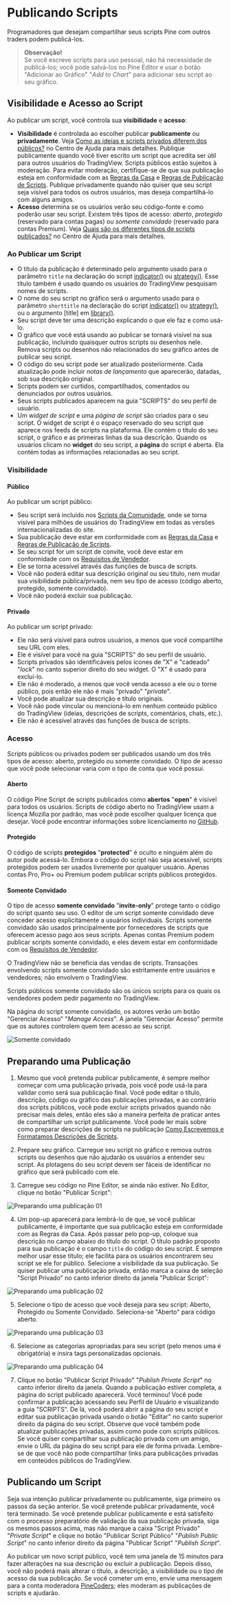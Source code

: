 
# Publicando Scripts

Programadores que desejam compartilhar seus scripts Pine com outros traders podem publicá-los.

> __Observação!__\
> Se você escreve scripts para uso pessoal, não há necessidade de publicá-los; você pode salvá-los no Pine Editor e usar o botão "Adicionar ao Gráfico" "_Add to Chart_" para adicionar seu script ao seu gráfico.

## Visibilidade e Acesso ao Script

Ao publicar um script, você controla sua __visibilidade__ e __acesso__:

- __Visibilidade__ é controlada ao escolher publicar __publicamente__ ou __privadamente__. Veja [Como as ideias e scripts privados diferem dos públicos?](https://br.tradingview.com/support/solutions/43000548335/) no Centro de Ajuda para mais detalhes. Publique publicamente quando você tiver escrito um script que acredita ser útil para outros usuários do TradingView. Scripts públicos estão sujeitos à moderação. Para evitar moderação, certifique-se de que sua publicação esteja em conformidade com as [Regras da Casa](https://br.tradingview.com/support/solutions/43000591638) e [Regras de Publicação de Scripts](https://br.tradingview.com/support/solutions/43000590599). Publique privadamente quando não quiser que seu script seja visível para todos os outros usuários, mas deseja compartilhá-lo com alguns amigos.
- __Acesso__ determina se os usuários verão seu código-fonte e como poderão usar seu script. Existem três tipos de acesso: _aberto_, _protegido_ (reservado para contas pagas) ou _somente convidado_ (reservado para contas Premium). Veja [Quais são os diferentes tipos de scripts publicados?](https://br.tradingview.com/support/solutions/43000482573) no Centro de Ajuda para mais detalhes.

### Ao Publicar um Script

- O título da publicação é determinado pelo argumento usado para o parâmetro `title` na declaração do script [indicator()](https://br.tradingview.com/pine-script-reference/v5/#fun_indicator) ou [strategy()](https://br.tradingview.com/pine-script-reference/v5/#fun_strategy). Esse título também é usado quando os usuários do TradingView pesquisam nomes de scripts.
- O nome do seu script no gráfico será o argumento usado para o parâmetro `shorttitle` na declaração do script [indicator()](https://br.tradingview.com/pine-script-reference/v5/#fun_indicator) ou [strategy()](https://br.tradingview.com/pine-script-reference/v5/#fun_strategy), ou o argumento [title] em [library()](https://br.tradingview.com/pine-script-reference/v5/#fun_library).
- Seu script deve ter uma descrição explicando o que ele faz e como usá-lo.
- O gráfico que você está usando ao publicar se tornará visível na sua publicação, incluindo quaisquer outros scripts ou desenhos nele. Remova scripts ou desenhos não relacionados do seu gráfico antes de publicar seu script.
- O código do seu script pode ser atualizado posteriormente. Cada atualização pode incluir _notas de lançamento_ que aparecerão, datadas, sob sua descrição original.
- Scripts podem ser curtidos, compartilhados, comentados ou denunciados por outros usuários.
- Seus scripts publicados aparecem na guia "SCRIPTS" do seu perfil de usuário.
- Um _widget de script_ e uma _página de script_ são criados para o seu script. O widget de script é o espaço reservado do seu script que aparece nos feeds de scripts na plataforma. Ele contém o título do seu script, o gráfico e as primeiras linhas da sua descrição. Quando os usuários clicam no __widget__ do seu script, a __página__ do script é aberta. Ela contém todas as informações relacionadas ao seu script.

### Visibilidade

#### Público

Ao publicar um script público:

- Seu script será incluído nos [Scripts da Comunidade](https://br.tradingview.com/scripts), onde se torna visível para milhões de usuários do TradingView em todas as versões internacionalizadas do site.
- Sua publicação deve estar em conformidade com as [Regras da Casa](https://br.tradingview.com/support/solutions/43000591638) e [Regras de Publicação de Scripts](https://br.tradingview.com/support/solutions/43000590599).
- Se seu script for um script de convite, você deve estar em conformidade com os [Requisitos de Vendedor](https://br.tradingview.com/support/solutions/43000549951).
- Ele se torna acessível através das funções de busca de scripts.
- Você não poderá editar sua descrição original ou seu título, nem mudar sua visibilidade pública/privada, nem seu tipo de acesso (código aberto, protegido, somente convidado).
- Você não poderá excluir sua publicação.

#### Privado

Ao publicar um script privado:

- Ele não será visível para outros usuários, a menos que você compartilhe seu URL com eles.
- Ele é visível para você na guia "SCRIPTS" do seu perfil de usuário.
- Scripts privados são identificáveis pelos ícones de "X" e "cadeado" "_lock_" no canto superior direito do seu widget. O "X" é usado para excluí-lo.
- Ele não é moderado, a menos que você venda acesso a ele ou o torne público, pois então ele não é mais "privado" "_private_".
- Você pode atualizar sua descrição e título originais.
- Você não pode vincular ou mencioná-lo em nenhum conteúdo público do TradingView (ideias, descrições de scripts, comentários, chats, etc.).
- Ele não é acessível através das funções de busca de scripts.

### Acesso

Scripts públicos ou privados podem ser publicados usando um dos três tipos de acesso: aberto, protegido ou somente convidado. O tipo de acesso que você pode selecionar varia com o tipo de conta que você possui.

#### Aberto

O código Pine Script de scripts publicados como __abertos__ "__open__" é visível para todos os usuários. Scripts de código aberto no TradingView usam a licença Mozilla por padrão, mas você pode escolher qualquer licença que desejar. Você pode encontrar informações sobre licenciamento no [GitHub](https://help.github.com/articles/licensing-a-repository).

#### Protegido

O código de scripts __protegidos__ "__protected__" é oculto e ninguém além do autor pode acessá-lo. Embora o código do script não seja acessível, scripts protegidos podem ser usados livremente por qualquer usuário. Apenas contas Pro, Pro+ ou Premium podem publicar scripts públicos protegidos.

#### Somente Convidado

O tipo de acesso __somente convidado__ "__invite-only__" protege tanto o código do script quanto seu uso. O editor de um script somente convidado deve conceder acesso explicitamente a usuários individuais. Scripts somente convidado são usados principalmente por fornecedores de scripts que oferecem acesso pago aos seus scripts. Apenas contas Premium podem publicar scripts somente convidado, e eles devem estar em conformidade com os [Requisitos de Vendedor](https://br.tradingview.com/support/solutions/43000549951).

O TradingView não se beneficia das vendas de scripts. Transações envolvendo scripts somente convidado são estritamente entre usuários e vendedores; não envolvem o TradingView.

Scripts públicos somente convidado são os únicos scripts para os quais os vendedores podem pedir pagamento no TradingView.

Na página do script somente convidado, os autores verão um botão "Gerenciar Acesso" "_Manage Access_". A janela "Gerenciar Acesso" permite que os autores controlem quem tem acesso ao seu script.

![Somente convidado](./imgs/PublishingScripts-Access-1.DIcfqipE_Z1WwkqA.webp)

## Preparando uma Publicação

1. Mesmo que você pretenda publicar publicamente, é sempre melhor começar com uma publicação privada, pois você pode usá-la para validar como será sua publicação final. Você pode editar o título, descrição, código ou gráfico das publicações privadas, e ao contrário dos scripts públicos, você pode excluir scripts privados quando não precisar mais deles, então eles são a maneira perfeita de praticar antes de compartilhar um script publicamente. Você pode ler mais sobre como preparar descrições de scripts na publicação [Como Escrevemos e Formatamos Descrições de Scripts](https://br.tradingview.com/chart/SSP/aOYEvBxw-How-We-Write-and-Format-Script-Descriptions).

2. Prepare seu gráfico. Carregue seu script no gráfico e remova outros scripts ou desenhos que não ajudarão os usuários a entender seu script. As plotagens do seu script devem ser fáceis de identificar no gráfico que será publicado com ele.

3. Carregue seu código no Pine Editor, se ainda não estiver. No Editor, clique no botão "Publicar Script":

![Preparando uma publicação 01](./imgs/PublishingScripts-PreparingAPublication-1.C49J1o74_2mwn7R.webp)

4. Um pop-up aparecerá para lembrá-lo de que, se você publicar publicamente, é importante que sua publicação esteja em conformidade com as Regras da Casa. Após passar pelo pop-up, coloque sua descrição no campo abaixo do título do script. O título padrão proposto para sua publicação é o campo `title` do código do seu script. É sempre melhor usar esse título; ele facilita para os usuários encontrarem seu script se ele for público. Selecione a visibilidade da sua publicação. Se quiser publicar uma publicação privada, então marca a caixa de seleção "Script Privado" no canto inferior direito da janela "Publicar Script":

![Preparando uma publicação 02](./imgs/PublishingScripts-PreparingAPublication-2.C_K7eGUQ_2rMfz8.webp)

5. Selecione o tipo de acesso que você deseja para seu script: Aberto, Protegido ou Somente Convidado. Seleciona-se "Aberto" para código aberto.

![Preparando uma publicação 03](./imgs/PublishingScripts-PreparingAPublication-3.z3F1bymc_nbxHz.webp)

6. Selecione as categorias apropriadas para seu script (pelo menos uma é obrigatória) e insira tags personalizadas opcionais.

![Preparando uma publicação 04](./imgs/PublishingScripts-PreparingAPublication-4.KMleYe8H_1oxUYD.webp)

7. Clique no botão "Publicar Script Privado" "_Publish Private Script_" no canto inferior direito da janela. Quando a publicação estiver completa, a página do script publicado aparecerá. Você terminou! Você pode confirmar a publicação acessando seu Perfil de Usuário e visualizando a guia "SCRIPTS". De lá, você poderá abrir a página do seu script e editar sua publicação privada usando o botão "Editar" no canto superior direito da página do seu script. Observe que você também pode atualizar publicações privadas, assim como pode com scripts públicos. Se você quiser compartilhar sua publicação privada com um amigo, envie o URL da página do seu script para ele de forma privada. Lembre-se de que você não pode compartilhar links para publicações privadas em conteúdos públicos do TradingView.

## Publicando um Script

Seja sua intenção publicar privadamente ou publicamente, siga primeiro os passos da seção anterior. Se você pretende publicar privadamente, você terá terminado. Se você pretende publicar publicamente e está satisfeito com o processo preparatório de validação da sua publicação privada, siga os mesmos passos acima, mas não marque a caixa "Script Privado" "_Private Script_" e clique no botão "Publicar Script Público" "_Publish Public Script_" no canto inferior direito da página "Publicar Script" "_Publish Script_".

Ao publicar um novo script público, você tem uma janela de 15 minutos para fazer alterações na sua descrição ou excluir a publicação. Depois disso, você não poderá mais alterar o título, a descrição, a visibilidade ou o tipo de acesso da sua publicação. Se você cometer um erro, envie uma mensagem para a conta moderadora [PineCoders](https://br.tradingview.com/u/PineCoders); eles moderam as publicações de scripts e ajudarão.

<!-- ## Atualizando uma Publicação

Você pode atualizar publicações de scripts públicos ou privados. Ao atualizar um script, seu código deve ser diferente do código da versão publicada anteriormente. Você pode adicionar notas de lançamento com sua atualização. Elas aparecerão após a descrição original do seu script na página do script.

Por padrão, o gráfico usado ao atualizar substituirá o gráfico anterior na página do seu script. No entanto, você pode escolher não atualizar o gráfico da página do seu script. Observe que, embora você possa atualizar o gráfico exibido na página do script, o gráfico do widget do script não será atualizado.

Da mesma forma que você pode validar uma publicação pública publicando primeiro um script privado, você também pode validar uma atualização em uma publicação privada antes de prosseguir com ela em uma pública. O processo de atualização de um script publicado é o mesmo para scripts públicos e privados.

Se você pretende atualizar tanto o código quanto o gráfico do seu script publicado, prepare seu gráfico da mesma forma que faria para uma nova publicação. No exemplo a seguir, o gráfico da publicação __não__ será atualizado:

1. Como faria para uma nova publicação, carregue seu script no Editor e clique no botão "Publicar Script".

2. Uma vez na janela "Publicar Script", selecione o botão "Atualizar Script Existente" "_Update Existing Script_". Em seguida, selecione o script a ser atualizado no menu suspenso "Escolher script" "_Choose script_":

![Atualizando uma publicação 01](./imgs/PublishingScripts-UpdatingAPublication-1.GafJ4pij_Z1sTF9b.webp)

3. Insira suas notas de lançamento no campo de texto. As diferenças no seu código serão destacadas abaixo de suas notas de lançamento.

4. Caso não queira atualizar o gráfico da publicação, então marca a caixa de seleção "Não atualizar o gráfico" "_Don’t update the chart_":

![Atualizando uma publicação 02](./imgs/PublishingScripts-UpdatingAPublication-2.BMSEQDOQ_Z12mui3.webp)

5. Clique no botão "Publicar Nova Versão" "_Publish New Version_". Pronto.
 -->